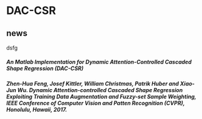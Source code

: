 # DAC-CSR

## news

dsfg

##### An Matlab Implementation for Dynamic Attention-Controlled Cascaded Shape Regression (DAC-CSR)

##### Zhen-Hua Feng, Josef Kittler, William Christmas, Patrik Huber and Xiao-Jun Wu. Dynamic Attention-controlled Cascaded Shape Regression Exploiting Training Data Augmentation and Fuzzy-set Sample Weighting, IEEE Conference of Computer Vision and Patten Recognition (CVPR), Honolulu, Hawaii, 2017.
